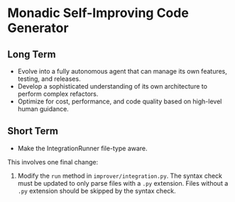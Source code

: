 # Monadic Self-Improving Code Generator

## Long Term
- Evolve into a fully autonomous agent that can manage its own features, testing, and releases.
- Develop a sophisticated understanding of its own architecture to perform complex refactors.
- Optimize for cost, performance, and code quality based on high-level human guidance.

## Short Term
- Make the IntegrationRunner file-type aware.

This involves one final change:
1.  Modify the `run` method in `improver/integration.py`. The syntax check must be updated to only parse files with a `.py` extension. Files without a `.py` extension should be skipped by the syntax check.